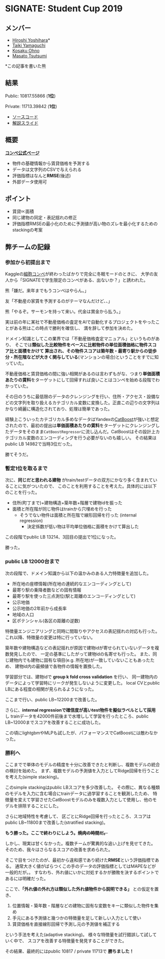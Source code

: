 # SIGNATE: Student Cup 2019

## メンバー

- [Hiroshi Yoshihara](https://github.com/analokmaus)\*
- [Taiki Yamaguchi](https://github.com/yamaguchitai)
- [Kosaku Ohno](https://github.com/Kevinrobot34)
- [Masato Tsutsumi](https://github.com/masa10223)

\*この記事を書いた熊

## 結果

Public:   10817.55866 (**1位**)

Private:  11713.39842 (**1位**)

- [ソースコード](https://github.com/analokmaus/signate-studentcup2019)
- [解説スライド](https://www.slideshare.net/ssuserf0844f/zozei)

## 概要

**[コンペ公式ページ](https://signate.jp/competitions/182)**

- 物件の基礎情報から賃貸価格を予測する
- データは文字列のCSVで与えられる
- 評価指標はなんと**RMSE**(後述)
- 外部データ使用可

## ポイント
- 賃貸∝面積
- 同じ建物の同定・表記揺れの修正
- 評価指標RMSEの最小化のために予測値が高い物のズレを最小化するためのstackingの考案

## 弊チームの記録

### 参加から初提出まで

Kaggleの[細胞コンペ](./kaggle-recursion.md)が終わったばかりで完全に冬眠モードのときに、
大学の友人から「SIGNATEで学生限定のコンペがある、出ないか？」と誘われた。

熊「嫌だ。来年までもうコンペはやらん。」

友「不動産の家賃を予測するのがテーマなんだけど、、」

熊「やるぞ。サーモンを持って来い。代金は賞金から払う。」

実は前の年に某社で不動産価格の査定をAIで自動化するプロジェクトをやったことがある熊はこの時点で勝利を確信し、
満を辞して参加を決めた。

ドメイン知識としてこの業界では「不動産価格査定マニュアル」というものがあり、
そこでは**類似した比較物件をベースに比較物件の単位面積価格に物件スコア比と面積をかけて
算出され、その物件スコアは築年数・最寄り駅からの徒歩分・所在階などが大きく関与している**(マンションの場合)ということをすでに知っていた。

不動産価格と賃貸価格の間に強い相関があるのは言わずもがな、つまり**単価面積あたりの賃料**をターゲットにして回帰すれば良いことはコンペを始める段階でわかっていた。

その日のうちに最低限のデータのクレンジングを行い、住所・アクセス・設備などの文字列を取り扱えるカテゴリカル変数に変換した。正直この辺りの文字列はかなり綺麗に構造化されており、処理は簡単であった。

経験上こういったカテゴリカル多めなデータはYandexの[CatBoost](https://github.com/catboost/catboost)が強いと想定されたので、最初の提出は**単価面積あたりの賃料**をターゲットにクレンジングしたデータをそのまま`CatBoostRegressor`に流し込んだ。CatBoostはその設計上カテゴリカル変数のエンコーディングを行う必要がないのも嬉しい。
その結果はpublic LB 14982で当時3位だった。

勝てそうだ。


### 暫定1位を取るまで

次に、**同じだと思われる建物** がtrain/testデータの双方にかなり多く含まれていることに気がついたので、
このことを利用することを考えた。具体的には以下のことを行った。
- 住所(町丁まで)+建物構造+築年数+階層で建物idを振った
- 面積と所在階が同じ物件はtrainから穴埋めを行った
  - そうでない物件は面積と所在階で線形回帰を行った (internal regression)
    - 決定係数が低い物は平均単位価格に面積をかけて算出した

この段階でpublic LB 13214、3回目の提出で1位になった。

勝った。

### public LB 12000台まで

次の段階で、ドメイン知識から以下の温かみのある人力特徴量を追加した。
- 所在地の座標情報(所在地の連続的なエンコーディングとして)
- 最寄り駅の乗降者数などの固有情報
- 最寄り駅を使った三点測位(駅と距離のエンコーディングとして)
- 公示地価
- 公示地価の2年前から成長率
- 地域の人口
- 区ポテンシャル(各区の距離の逆数)

特徴量エンジニアリングと同時に間取りやアクセスの表記揺れの対応も行った。
これ以降、特徴量の変更は特に行っていない。

築年数や建物構造などの表記揺れが原因で建物idが寄せられていないデータを複数発見したので、
一定の基準にしたがって建物idの名寄せも行った。
また、同じ建物内でも建物に固有な項目(e.g. 所在地)が一致していないこともあったため、
建物id内の最頻値で各物件の情報を置換した。

学習部分では、建物idで **group k fold cross validation** を行い、
同一建物内のデータによって学習時にリークが発生しないように変更した。
local CVとpublic LBにある程度の相関が見られるようになった。

ここまで行い、public LB~12200まで改善した。

さらに、**internal regressionで確信度が高いtest物件を擬似ラベルとして採用** し
trainデータを42000件前後まで水増しして学習を行ったところ、public LB~12000までスコアを改善することに成功した。

この頃にlightgbmやMLPも試したが、パフォーマンスでCatBoostには敵わなかった。

### 勝利へ

ここまでで単体のモデルの精度を十分に改善できたと判断し、複数モデルの統合の検討を始めた。
まず、複数モデルの予測値を入力としてRidge回帰を行うことを考えた(simple stacking)。

このsimple stackingはpublic LBスコアを多少改善した。
その際に、異なる種類のモデルを入力に含む場合にtrainデータに過学習することを観測したため、
特徴量を変えて学習させたCatBoostモデルのみを複数入力として使用し、他のモデルを排除することにした。

さらに地域特性を考慮して、
区ごとにRidge回帰を行ったところ、スコアはpublic LB~11800まで改善した(stratified stacking)。

**もう勝った。ここで終わりにしよう。~~焼肉の時間だ。~~**

しかし、現実は甘くなかった。複数チームが驚異的な追い上げを見せてきた。
そのため、我々はさらなるスコアの改善を求められた。

そこで目をつけたのが、最初から違和感であり続けた**RMSE**という評価指標である。
通常大きく値がばらつくこの手のデータの評価指標としてはMAPEなどが一般的だが。。
すなわち、外れ値にいかに対処するかが勝敗を決するポイントであるには明確だった。

ここで、**「外れ値の外れ方は類似した外れ値物件から説明できる」** との仮定を置き、

1. 位置情報・築年数・階層などの建物に固有な変数をキーに類似した物件を集め
2. 手元にある予測値と幾つかの特徴量を足して新しい入力として使い
3. 賃貸価格を直接線形回帰で予測し元の予測値を補正する

という手法を考えた(adaptive stacking)。
様々な特徴量を試行錯誤して試していく中で、
スコアを改善する特徴量を発見することができた。

その結果、最終的にはpublic 10817 / private 11713で **勝ちました！**
